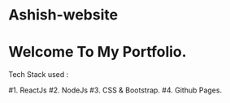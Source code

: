 # Ashish-website

# Welcome To My Portfolio.

Tech Stack used :

#1. ReactJs
#2. NodeJs
#3. CSS & Bootstrap.
#4. Github Pages.

